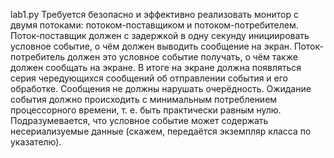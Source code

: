 lab1.py Требуется безопасно и эффективно реализовать монитор с двумя потоками:
потоком-поставщиком и потоком-потребителем. Поток-поставщик должен с задержкой
в одну секунду инициировать условное событие, о чём должен выводить сообщение 
на экран. Поток-потребитель должен это условное событие получать, о чём также 
должен сообщать на экране. В итоге на экране должна появляться серия чередующихся 
сообщений об отправлении события и его обработке. Сообщения не должны нарушать
очерёдность. Ожидание события должно происходить с минимальным потреблением 
процессорного времени, т. е. быть практически равным нулю. Подразумевается,
что условное событие может содержать несериализуемые данные 
(скажем, передаётся экземпляр класса по указателю).
